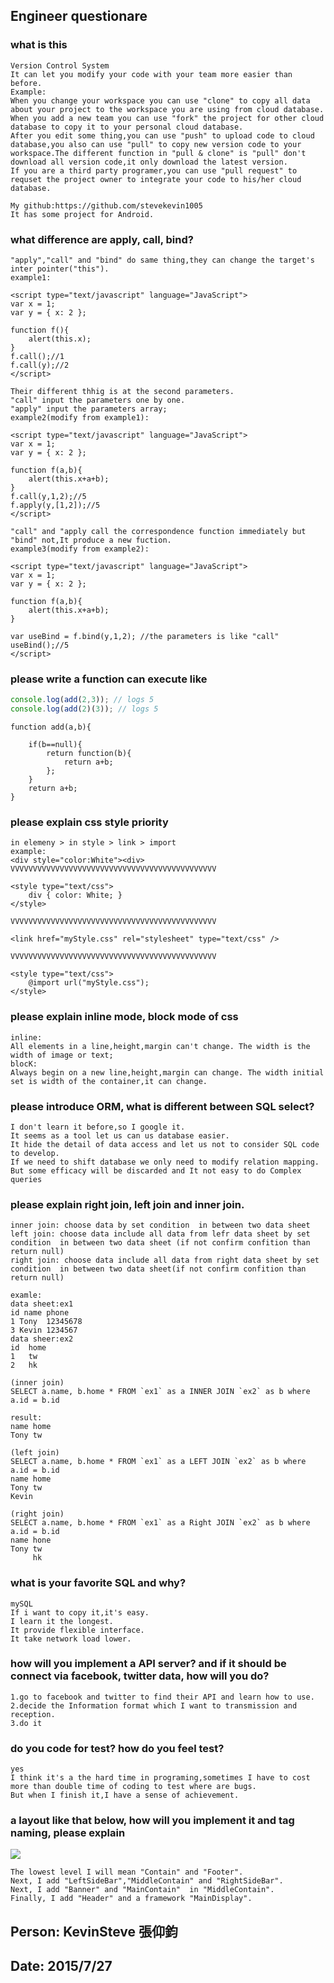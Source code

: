 ## Engineer questionare

### what is this

```
Version Control System
It can let you modify your code with your team more easier than before.
Example:
When you change your workspace you can use "clone" to copy all data about your project to the workspace you are using from cloud database.
When you add a new team you can use "fork" the project for other cloud database to copy it to your personal cloud database.
After you edit some thing,you can use "push" to upload code to cloud database,you also can use "pull" to copy new version code to your workspace.The different function in "pull & clone" is "pull" don't download all version code,it only download the latest version.
If you are a third party programer,you can use "pull request" to requset the project owner to integrate your code to his/her cloud database.

My github:https://github.com/stevekevin1005
It has some project for Android.

```

### what difference are apply, call, bind?

```
"apply","call" and "bind" do same thing,they can change the target's inter pointer("this").
example1:

<script type="text/javascript" language="JavaScript">
var x = 1;
var y = { x: 2 };
 
function f(){
    alert(this.x);
}
f.call();//1
f.call(y);//2
</script>

Their different thhig is at the second parameters.
"call" input the parameters one by one.
"apply" input the parameters array;
example2(modify from example1):

<script type="text/javascript" language="JavaScript">
var x = 1;
var y = { x: 2 };
 
function f(a,b){
    alert(this.x+a+b);
}
f.call(y,1,2);//5
f.apply(y,[1,2]);//5
</script>

"call" and "apply call the correspondence function immediately but "bind" not,It produce a new fuction.
example3(modify from example2):

<script type="text/javascript" language="JavaScript">
var x = 1;
var y = { x: 2 };
 
function f(a,b){
    alert(this.x+a+b);
}

var useBind = f.bind(y,1,2); //the parameters is like "call"
useBind();//5
</script>

```

### please write a function can execute like

```js
console.log(add(2,3)); // logs 5
console.log(add(2)(3)); // logs 5
```
```
function add(a,b){
    
	if(b==null){
		return function(b){
			return a+b;
		};
	}
	return a+b;
}
```



### please explain css style priority

```
in elemeny > in style > link > import
example:
<div style="color:White"><div> 
VVVVVVVVVVVVVVVVVVVVVVVVVVVVVVVVVVVVVVVVVVVVVV

<style type="text/css">
    div { color: White; }
</style>                       

VVVVVVVVVVVVVVVVVVVVVVVVVVVVVVVVVVVVVVVVVVVVVV

<link href="myStyle.css" rel="stylesheet" type="text/css" />

VVVVVVVVVVVVVVVVVVVVVVVVVVVVVVVVVVVVVVVVVVVVVV

<style type="text/css">
    @import url("myStyle.css");
</style>

```

### please explain inline mode, block mode of css

```
inline:
All elements in a line,height,margin can't change. The width is the width of image or text;
blocK:
Always begin on a new line,height,margin can change. The width initial set is width of the container,it can change.

```

### please introduce ORM, what is different between SQL select?

```
I don't learn it before,so I google it.
It seems as a tool let us can us database easier.
It hide the detail of data access and let us not to consider SQL code to develop.
If we need to shift database we only need to modify relation mapping.
But some efficacy will be discarded and It not easy to do Complex queries
```

### please explain right join, left join and inner join.

```
inner join: choose data by set condition  in between two data sheet
left join: choose data include all data from lefr data sheet by set condition  in between two data sheet (if not confirm confition than return null)
right join: choose data include all data from right data sheet by set condition  in between two data sheet(if not confirm confition than return null)

examle:
data sheet:ex1
id name phone
1 Tony  12345678
3 Kevin 1234567
data sheer:ex2
id  home
1   tw
2   hk

(inner join)
SELECT a.name, b.home * FROM `ex1` as a INNER JOIN `ex2` as b where a.id = b.id

result:
name home
Tony tw

(left join)
SELECT a.name, b.home * FROM `ex1` as a LEFT JOIN `ex2` as b where a.id = b.id
name home
Tony tw
Kevin

(right join)
SELECT a.name, b.home * FROM `ex1` as a Right JOIN `ex2` as b where a.id = b.id
name hone
Tony tw
     hk
```

### what is your favorite SQL and why?

```
mySQL
If i want to copy it,it's easy.
I learn it the longest.
It provide flexible interface.
It take network load lower.
```

### how will you implement a API server? and if it should be connect via facebook, twitter data, how will you do?

```
1.go to facebook and twitter to find their API and learn how to use.
2.decide the Information format which I want to transmission and reception.
3.do it
```

### do you code for test? how do you feel test?

```
yes
I think it's a the hard time in programing,sometimes I have to cost more than double time of coding to test where are bugs.
But when I finish it,I have a sense of achievement.
```

### a layout like that below, how will you implement it and tag naming, please explain 

![](http://i.stack.imgur.com/GXLMT.png)

```
The lowest level I will mean "Contain" and "Footer".
Next, I add "LeftSideBar","MiddleContain" and "RightSideBar".
Next, I add "Banner" and "MainContain"  in "MiddleContain".
Finally, I add "Header" and a framework "MainDisplay".

```

## Person: KevinSteve  張仰鈞

## Date: 2015/7/27
